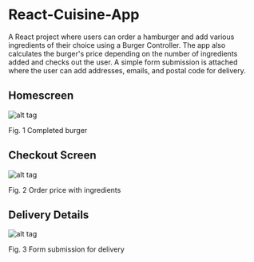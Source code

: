 # React-Cuisine-App

A React project where users can order a hamburger and add various ingredients of their choice using a 
Burger Controller. The app also calculates the burger's price depending on the number of ingredients added and checks out the user. A simple form submission is attached where the user can add addresses, emails, and postal code for delivery.

## Homescreen

![alt tag](https://github.com/GitMikeZ/React-Cuisine-App/blob/master/images/burger-1.jpg=320x540)

Fig. 1 Completed burger

## Checkout Screen

![alt tag](https://github.com/GitMikeZ/React-Cuisine-App/blob/master/images/burger-2.jpg=320x540)

Fig. 2 Order price with ingredients

## Delivery Details

![alt tag](https://github.com/GitMikeZ/React-Cuisine-App/blob/master/images/burger-3.jpg=320x540)

Fig. 3 Form submission for delivery
